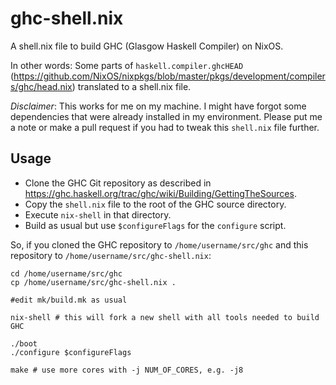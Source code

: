# ghc-shell.nix
A shell.nix file to build GHC (Glasgow Haskell Compiler) on NixOS.

In other words: Some parts of `haskell.compiler.ghcHEAD` (https://github.com/NixOS/nixpkgs/blob/master/pkgs/development/compilers/ghc/head.nix) translated to a shell.nix file. 

_Disclaimer_: This works for me on my machine. I might have forgot some dependencies that were already installed in my environment. Please put me a note or make a pull request if you had to tweak this `shell.nix` file further.

## Usage
- Clone the GHC Git repository as described in https://ghc.haskell.org/trac/ghc/wiki/Building/GettingTheSources.
- Copy the `shell.nix` file to the root of the GHC source directory.
- Execute `nix-shell` in that directory.
- Build as usual but use `$configureFlags` for the `configure` script.

So, if you cloned the GHC repository to `/home/username/src/ghc` and this repository to `/home/username/src/ghc-shell.nix`:
```
cd /home/username/src/ghc
cp /home/username/src/ghc-shell.nix .

#edit mk/build.mk as usual

nix-shell # this will fork a new shell with all tools needed to build GHC

./boot
./configure $configureFlags

make # use more cores with -j NUM_OF_CORES, e.g. -j8
```


